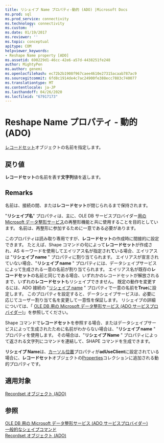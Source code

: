 ```yaml
---
title: リシェイプ Name プロパティ-動的 (ADO) |Microsoft Docs
ms.prod: sql
ms.prod_service: connectivity
ms.technology: connectivity
ms.custom: ''
ms.date: 01/19/2017
ms.reviewer: ''
ms.topic: conceptual
apitype: COM
helpviewer_keywords:
- Reshape Name property [ADO]
ms.assetid: 690229d1-46cc-42e6-a57d-4438251fe248
author: MightyPen
ms.author: genemi
ms.openlocfilehash: ec72b2b1908f967caee4610e27315acaab787ac9
ms.sourcegitcommit: 6fd8c1914de4c7ac24900fe388ecc7883c740077
ms.translationtype: MT
ms.contentlocale: ja-JP
ms.lasthandoff: 04/26/2020
ms.locfileid: "67917173"
---
```

# <a name="reshape-name-property-dynamic-ado"></a>Reshape Name プロパティ - 動的 (ADO)
[レコードセット](../../../ado/reference/ado-api/recordset-object-ado.md)オブジェクトの名前を指定します。  
  
## <a name="return-values"></a>戻り値  
 **レコードセット**の名前を表す**文字列**値を返します。  
  
## <a name="remarks"></a>Remarks  
 名前は、接続の間、または**レコードセット**が閉じられるまで保持されます。  
  
 "**リシェイプ名**" プロパティは、主に、OLE DB サービスプロバイダー[用の Microsoft データ整形サービス](../../../ado/guide/appendixes/microsoft-data-shaping-service-for-ole-db-ado-service-provider.md)の再整形機能と共に使用することを目的としています。 名前は、再整形に参加するために一意である必要があります。  
  
 このプロパティは読み取り専用ですが、**レコードセット**の作成時に間接的に設定できます。 たとえば、Shape コマンドの句によって**レコードセット**が作成され、AS キーワードを使用してエイリアス名が指定され**て**いる場合、エイリアスは "**リシェイプ name** " プロパティに割り当てられます。 エイリアスが宣言されていない場合、"**リシェイプ name** " プロパティには、データシェイプサービスによって生成される一意の名前が割り当てられます。 エイリアス名が既存の**レコードセット**の名前と同じである場合、いずれかのレコードセットが解放されるまで、いずれの**レコードセット**もリシェイプできません。 既定の動作を変更するには、ADO 接続の "[リシェイプ name](../../../ado/reference/ado-api/reshape-name-property-dynamic-ado.md) " プロパティで一意の名前を**True**に設定します。 このプロパティを設定すると、データシェイプサービスは、必要に応じてユーザー割り当て名を変更して一意性を保証します。 リシェイプの詳細については、「 [OLE DB 用の Microsoft データ整形サービス (ADO サービスプロバイダー)](../../../ado/guide/appendixes/microsoft-data-shaping-service-for-ole-db-ado-service-provider.md)」を参照してください。  
  
 Shape コマンドで**レコードセット**を参照する場合、またはデータシェイプサービスによって生成されたために名前がわからない場合は、"**リシェイプ name** " プロパティを使用します。 その場合は、"**リシェイプ Name** " プロパティによって返される文字列にコマンドを連結して、SHAPE コマンドを生成できます。  
  
 **リシェイプ Name**は、[カーソル位置](../../../ado/reference/ado-api/cursorlocation-property-ado.md)プロパティが**adUseClient**に設定されている場合に、**レコードセット**オブジェクトの[Properties](../../../ado/reference/ado-api/properties-collection-ado.md)コレクションに追加される動的プロパティです。  
  
## <a name="applies-to"></a>適用対象  
 [Recordset オブジェクト (ADO)](../../../ado/reference/ado-api/recordset-object-ado.md)  
  
## <a name="see-also"></a>参照  
 [OLE DB 用の Microsoft データ整形サービス (ADO サービスプロバイダー)](../../../ado/guide/appendixes/microsoft-data-shaping-service-for-ole-db-ado-service-provider.md)   
 [一般的なシェイプコマンド](../../../ado/guide/data/shape-commands-in-general.md)   
 [Recordset オブジェクト (ADO)](../../../ado/reference/ado-api/recordset-object-ado.md)
